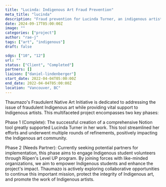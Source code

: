 ```yaml
---
title: "Lucinda: Indigenous Art Fraud Prevention"
meta_title: "lucinda"
description: "Fraud prevention for Lucinda Turner, an indigenous artist in BC."
date: 2024-09-17T05:00:00Z
image: ""
categories: ["project"]
author: "rae-j"
tags: ["art", "indigenous"]
draft: false

sdgs: ["10", "12"]
url: ""
status: ["Client", "Completed"]
partners: []
liaison: ["daniel-lindenberger"]
start_date: 2022-04-04T05:00:00Z
end_date: 2022-04-04T05:00:00Z
location: "Vancouver, BC"
---
```


Thaumazo's Fraudulent Native Art Initiative is dedicated to addressing the issue of fraudulent Indigenous art while providing vital support to Indigenous artists. This multifaceted project encompasses two key phases:

Phase 1 (Complete): The successful creation of a comprehensive Notion tool greatly supported Lucinda Turner in her work. This tool streamlined her efforts and underwent multiple rounds of refinements, positively impacting the Indigenous art community.

Phase 2 (Needs Partner): Currently seeking potential partners for implementation, this phase aims to engage Indigenous student volunteers through Riipen's Level UP program. By joining forces with like-minded organizations, we aim to empower Indigenous students and enhance the project's impact.
Thaumazo is actively exploring collaborative opportunities to continue this important mission, protect the integrity of Indigenous art, and promote the work of Indigenous artists.
